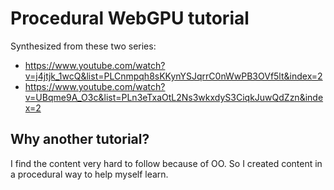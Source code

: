 # Procedural WebGPU tutorial

Synthesized from these two series:

- https://www.youtube.com/watch?v=j4jtjk_1wcQ&list=PLCnmpqh8sKKynYSJqrrC0nWwPB3OVf5lt&index=2
- https://www.youtube.com/watch?v=UBqme9A_O3c&list=PLn3eTxaOtL2Ns3wkxdyS3CiqkJuwQdZzn&index=2

## Why another tutorial?

I find the content very hard to follow because of OO. So I created content in a procedural way to help myself learn.
